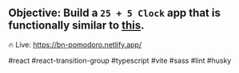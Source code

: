 ## Objective: Build a `25 + 5 Clock` app that is functionally similar to [this](https://codepen.io/freeCodeCamp/full/XpKrrW).

🔥 Live: https://bn-pomodoro.netlify.app/

#react #react-transition-group #typescript #vite #sass #lint #husky
